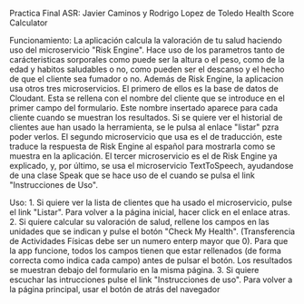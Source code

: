 Practica Final ASR: Javier Caminos y Rodrigo Lopez de Toledo
Health Score Calculator

Funcionamiento: La aplicación calcula la valoración de tu salud haciendo uso del microservicio "Risk Engine". Hace uso de los parametros tanto de carácteristicas sorporales como puede ser la altura o el peso, como de la edad y habitos saludables o no, como pueden ser el descanso y el hecho de que el cliente sea fumador o no. Además de Risk Engine, la aplicacion usa otros tres microservicios. El primero de ellos es la base de datos de Cloudant. Esta se rellena con el nombre del cliente que se introduce en el primer campo del formulario. Este nombre insertado aparece para cada cliente cuando se muestran los resultados. Si se quiere ver el historial de clientes aue han usado la herramienta, se le pulsa al enlace "listar" pzra poder verlos.
El segundo microservicio que usa es el de traducción, este traduce la respuesta de Risk Engine al español para mostrarla como se muestra en la aplicación.
El tercer microservicio es el de Risk Engine ya explicado, y, por último, se usa el microservicio TextToSpeech, ayudandose de una clase Speak que se hace uso de el cuando se pulsa el link "Instrucciones de Uso".

Uso:
	1. Si quiere ver la lista de clientes que ha usado el microservicio, pulse el link "Listar". Para volver a la página inicial, hacer click en el enlace atras.
	2. Si quiere calcular su valoración de salud, rellene los campos en las unidades que se indican y pulse el botón "Check My Health". (Transferencia de Actividades Físicas debe ser un numero enterp mayor que 0). Para que la app funcione, todos los campos tienen que estar rellenados (de forma correcta como indica cada campo) antes de pulsar el botón. Los resultados se muestran debajo del formulario en la misma página.
	3. Si quiere escuchar las intrucciones pulse el link "Instrucciones de uso". Para volver a la página principal, usar el botón de atrás del navegador
	

